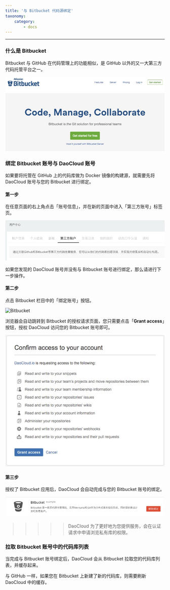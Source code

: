 ```yaml
---
title: '与 Bitbucket 代码源绑定'
taxonomy:
    category:
        - docs
---
```


<!-- reviewed by fiona -->

<!-- 
BitBucket 的简单介绍

BitBucket 绑定流程的介绍和截图
DaoCloud GitHub 公有仓库提供了大量的开发示例代码，帮助用户快速上手，鼓励用户 Fork 这些项目。最后做一个链接，到写给开发者的例子这篇文章。
-->

---

### 什么是 Bitbucket

Bitbucket 与 GitHub 在代码管理上的功能相似，是 GitHub 以外的又一大第三方代码托管平台之一。

![Bitbucket](bitbucket-1.jpg)

### 绑定 Bitbucket 账号与 DaoCloud 账号

如果要将托管在 GitHub 上的代码库做为 Docker 镜像的构建源，就需要先将 DaoCloud 账号与您的 Bitbucket 进行绑定。

#### 第一步

在任意页面的右上角点击「账号信息」，并在新的页面中进入「第三方账号」标签页。

![第三方账户](github-12.jpg)

如果您发现的 DaoCloud 账号并没有与 Bitbucket 账号进行绑定，那么请进行下一步操作。

#### 第二步

点击 Bitbucket 栏目中的「绑定账号」按钮。

![Bitbucket](http://docs-static.daocloud.io/user/pages/04.ci-on-daocloud/03.bitbucket/bitbucket-2.jpg)

浏览器会自动跳转到 Bitbucket 的授权请求页面，您只需要点击「**Grant access**」按钮，授权 DaoCloud 访问您的 Bitbucket 账号即可。

![OAuth 授权](bitbucket-3.jpg)

#### 第三步

授权了 Bitbucket 应用后，DaoCloud 会自动完成与您的 Bitbucket 账号的绑定。

![完成授权](bitbucket-4.jpg)

>>>>> DaoCloud 为了更好地为您提供服务，会在认证请求中申请浏览私有库的权限。

### 拉取 Bitbucket 账号中的代码库列表

当完成与 Bitbucket 账号绑定后，DaoCloud 会从 Bitbucket 拉取您的代码库列表，并缓存起来。

与 GitHub 一样，如果您在 Bitbucket 上新建了新的代码库，则需要刷新 DaoCloud 中的缓存。
